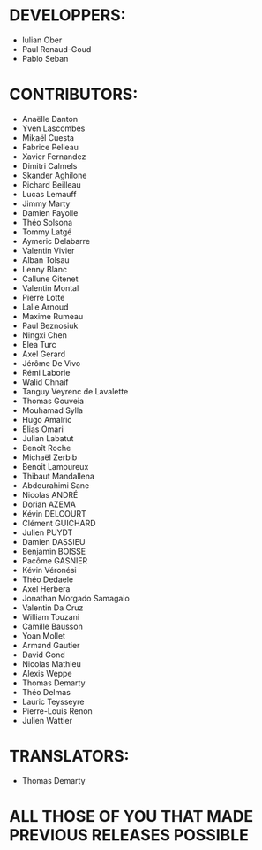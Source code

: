 # DEVELOPPERS:
- Iulian Ober
- Paul Renaud-Goud
- Pablo Seban

# CONTRIBUTORS:
- Anaëlle Danton
- Yven Lascombes
- Mikaël Cuesta
- Fabrice Pelleau
- Xavier Fernandez
- Dimitri Calmels
- Skander Aghilone
- Richard Beilleau
- Lucas Lemauff
- Jimmy Marty
- Damien Fayolle
- Théo Solsona
- Tommy Latgé
- Aymeric Delabarre
- Valentin Vivier
- Alban Tolsau
- Lenny Blanc
- Callune Gitenet
- Valentin Montal
- Pierre Lotte
- Lalie Arnoud
- Maxime Rumeau
- Paul Beznosiuk
- Ningxi Chen
- Elea Turc
- Axel Gerard
- Jérôme De Vivo
- Rémi Laborie
- Walid Chnaif
- Tanguy Veyrenc de Lavalette
- Thomas Gouveia
- Mouhamad Sylla
- Hugo Amalric
- Elias Omari
- Julian Labatut
- Benoît Roche
- Michaël Zerbib
- Benoit Lamoureux
- Thibaut Mandallena
- Abdourahimi Sane
- Nicolas ANDRÉ
- Dorian AZEMA
- Kévin DELCOURT
- Clément GUICHARD
- Julien PUYDT
- Damien DASSIEU
- Benjamin BOISSE
- Pacôme GASNIER
- Kévin Véronési
- Théo Dedaele
- Axel Herbera
- Jonathan Morgado Samagaio
- Valentin Da Cruz
- William Touzani
- Camille Bausson
- Yoan Mollet
- Armand Gautier
- David Gond
- Nicolas Mathieu
- Alexis Weppe
- Thomas Demarty
- Théo Delmas
- Lauric Teysseyre
- Pierre-Louis Renon
- Julien Wattier

# TRANSLATORS:
- Thomas Demarty

# ALL THOSE OF YOU THAT MADE PREVIOUS RELEASES POSSIBLE
